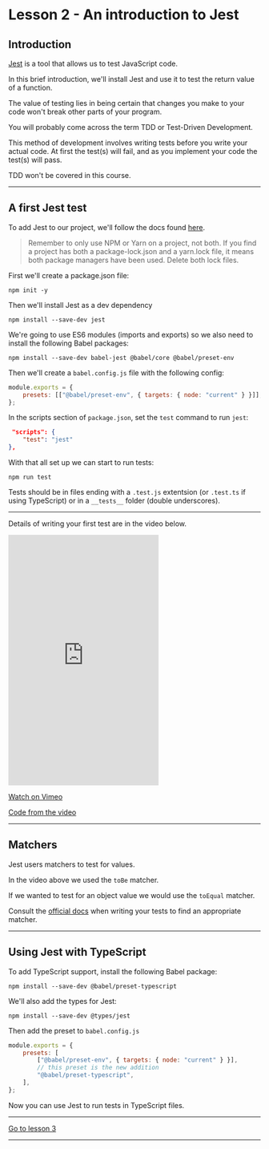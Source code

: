 # Lesson 2 - An introduction to Jest

## Introduction

<a href="https://jestjs.io/" target="_blank">Jest</a> is a tool that allows us to test JavaScript code.

In this brief introduction, we'll install Jest and use it to test the return value of a function.

The value of testing lies in being certain that changes you make to your code won't break other parts of your program.

You will probably come across the term TDD or Test-Driven Development.

This method of development involves writing tests before you write your actual code. At first the test(s) will fail, and as you implement your code the test(s) will pass.

TDD won't be covered in this course.

---

## A first Jest test

To add Jest to our project, we'll follow the docs found <a href="https://jestjs.io/docs/en/getting-started" target="_blank">here</a>.

> Remember to only use NPM or Yarn on a project, not both. If you find a project has both a package-lock.json and a yarn.lock file, it means both package managers have been used. Delete both lock files.

First we'll create a package.json file:

```
npm init -y
```

Then we'll install Jest as a dev dependency

```
npm install --save-dev jest
```

We're going to use ES6 modules (imports and exports) so we also need to install the following Babel packages:

```
npm install --save-dev babel-jest @babel/core @babel/preset-env
```

Then we'll create a `babel.config.js` file with the following config:

```js
module.exports = {
	presets: [["@babel/preset-env", { targets: { node: "current" } }]],
};
```

In the scripts section of `package.json`, set the `test` command to run `jest`:

```json
 "scripts": {
    "test": "jest"
},
```

With that all set up we can start to run tests:

```
npm run test
```

Tests should be in files ending with a `.test.js` extentsion (or `.test.ts` if using TypeScript) or in a `__tests__` folder (double underscores).

---

Details of writing your first test are in the video below.

<iframe src="https://player.vimeo.com/video/506827581" height="500" frameborder="0" allow="autoplay; fullscreen; picture-in-picture" allowfullscreen></iframe>

<a href="https://vimeo.com/506827581/8202fd20a8" target="_blank">Watch on Vimeo</a>

<a href="https://github.com/NoroffFEU/introduction-to-jest" target="_blank">Code from the video</a>

---

## Matchers

Jest users matchers to test for values.

In the video above we used the `toBe` matcher.

If we wanted to test for an object value we would use the `toEqual` matcher.

Consult the <a href="https://jestjs.io/docs/en/using-matchers" target="_blank">official docs</a> when writing your tests to find an appropriate matcher.

---

## Using Jest with TypeScript

To add TypeScript support, install the following Babel package:

```
npm install --save-dev @babel/preset-typescript
```

We'll also add the types for Jest:

```
npm install --save-dev @types/jest
```

Then add the preset to `babel.config.js`

```js
module.exports = {
	presets: [
		["@babel/preset-env", { targets: { node: "current" } }],
		// this preset is the new addition
		"@babel/preset-typescript",
	],
};
```

Now you can use Jest to run tests in TypeScript files.

---

[Go to lesson 3](3)

---
